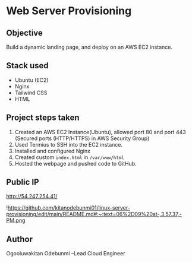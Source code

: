 # Web Server Provisioning

## Objective
Build a dynamic landing page, and deploy on an AWS EC2 instance.

## Stack used
- Ubuntu (EC2)
- Nginx
- Tailwind CSS
- HTML

## Project steps taken
1. Created an AWS EC2 Instance(Ubuntu), allowed port 80 and port 443 (Secured ports (HTTP/HTTPS) in AWS Security Group)
2. Used Termius to SSH into the EC2 instance.
3. Installed and configured Nginx
4. Created custom `index.html` in `/var/www/html`
5. Hosted the webpage and pushed code to GitHub.

## Public IP
http://54.247.254.41/

!https://github.com/kitanodebunmi01/linux-server-provisioning/edit/main/README.md#:~:text=06%2D09%20at-,3.57.37,-PM.png



## Author
Ogooluwakitan Odebunmi –Lead Cloud Engineer
